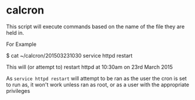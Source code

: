 # calcron

This script will execute commands based on the name of the file they are held in.

For Example

$ cat ~/calcron/201503231030
service httpd restart


This will (or attempt to) restart httpd at 10:30am on 23rd March 2015

As `service httpd restart` will attempt to be ran as the user the cron is set to run as, it won't work unless ran as root, or as a user with the appropriate privileges 
